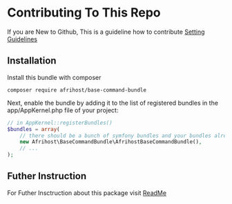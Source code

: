 # Contributing To This Repo
If you are New to Github, This is a guideline how to contribute [Setting Guidelines](https://help.github.com/articles/setting-guidelines-for-repository-contributors/)

## Installation 
Install this bundle with composer
```shell
composer require afrihost/base-command-bundle
```
Next, enable the bundle by adding it to the list of registered bundles in the app/AppKernel.php file of your project:
```php
// in AppKernel::registerBundles()
$bundles = array(
    // there should be a bunch of symfony bundles and your bundles already added here
    new Afrihost\BaseCommandBundle\AfrihostBaseCommandBundle(),
    // ...
);
```

## Futher Instruction

For Futher Insctruction about this package visit [ReadMe](https://github.com/afrihost/BaseCommandBundle/blob/master/README.md)
